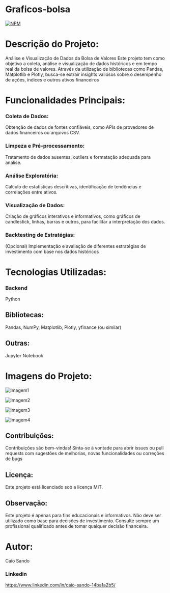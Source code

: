 # Graficos-bolsa

[![NPM](https://img.shields.io/npm/l/react)](https://github.com/Caiojosue/Bot-Pedbot/blob/main/LICENSE)


# Descrição do Projeto:
Análise e Visualização de Dados da Bolsa de Valores
Este projeto tem como objetivo a coleta, análise e visualização de dados históricos e em tempo real da bolsa de valores. Através da utilização de bibliotecas como Pandas, Matplotlib e Plotly, busca-se extrair insights valiosos sobre o desempenho de ações, índices e outros ativos financeiros

# Funcionalidades Principais:
### Coleta de Dados: 
Obtenção de dados de fontes confiáveis, como APIs de provedores de dados financeiros ou arquivos CSV.

### Limpeza e Pré-processamento: 
Tratamento de dados ausentes, outliers e formatação adequada para análise.

### Análise Exploratória: 
Cálculo de estatísticas descritivas, identificação de tendências e correlações entre ativos.

### Visualização de Dados: 
Criação de gráficos interativos e informativos, como gráficos de candlestick, linhas, barras e outros, para facilitar a interpretação dos dados.

### Backtesting de Estratégias: 
(Opcional) Implementação e avaliação de diferentes estratégias de investimento com base nos dados históricos

# Tecnologias Utilizadas:
### Backend
Python

## Bibliotecas: 
Pandas, NumPy, Matplotlib, Plotly, yfinance (ou similar)

## Outras:
Jupyter Notebook

# Imagens do Projeto: 

![Imagem1](https://github.com/user-attachments/assets/cfc282bb-0a9d-480e-a4b4-d0e8cd081ca0)

![Imagem2](https://github.com/user-attachments/assets/366fb28b-78c0-4a14-a33f-1702fb0321d7)

![Imagem3](https://github.com/user-attachments/assets/734c33df-84a0-4c66-ad26-5682b1c5486e)

![Imagem4](https://github.com/user-attachments/assets/67a29082-01ce-4bf1-a23c-3e1fca9d2c60)












## Contribuições:

Contribuições são bem-vindas! Sinta-se à vontade para abrir issues ou pull requests com sugestões de melhorias, novas funcionalidades ou correções de bugs

## Licença:

Este projeto está licenciado sob a licença MIT.

## Observação:

Este projeto é apenas para fins educacionais e informativos. Não deve ser utilizado como base para decisões de investimento. Consulte sempre um profissional qualificado antes de tomar qualquer decisão financeira.

# Autor:
Caio Sando

### Linkedin
https://www.linkedin.com/in/caio-sando-14ba1a2b5/
